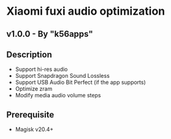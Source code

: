 # Xiaomi fuxi audio optimization
## v1.0.0 - By "k56apps"

## Description
- Support hi-res audio
- Support Snapdragon Sound Lossless
- Support USB Audio Bit Perfect (if the app supports)
- Optimize zram
- Modify media audio volume steps

## Prerequisite
- Magisk v20.4+